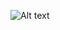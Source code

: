 
<img
  src="https://i.ibb.co/JpCpNnM/nh-ch-p-m-n-h-nh-2024-09-20-175338.png"
  alt="Alt text"
  title="Optional title"
  style="display: inline-block; margin: 0 auto; max-width: 300px">
